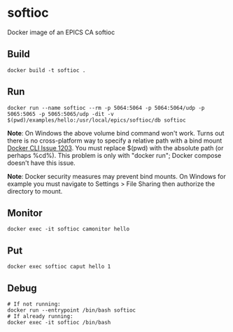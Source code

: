# softioc
Docker image of an EPICS CA softioc

## Build
````
docker build -t softioc .
````

## Run 
```
docker run --name softioc --rm -p 5064:5064 -p 5064:5064/udp -p 5065:5065 -p 5065:5065/udp -dit -v $(pwd)/examples/hello:/usr/local/epics/softioc/db softioc
```
**Note**: On Windows the above volume bind command won't work.  Turns out there is no cross-platform way to specify a relative path with a bind mount [Docker CLI Issue 1203](https://github.com/docker/cli/issues/1203).  You must replace $(pwd) with the absolute path (or perhaps %cd%).  This problem is only with "docker run"; Docker compose doesn't have this issue.

**Note**: Docker security measures may prevent bind mounts.  On Windows for example you must navigate to Settings > File Sharing then authorize the directory to mount.
## Monitor
```
docker exec -it softioc camonitor hello
```
## Put
```
docker exec softioc caput hello 1
```
## Debug
```
# If not running:
docker run --entrypoint /bin/bash softioc
# If already running:
docker exec -it softioc /bin/bash
```
